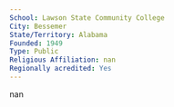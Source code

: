 ```yaml
---
School: Lawson State Community College
City: Bessemer
State/Territory: Alabama
Founded: 1949
Type: Public
Religious Affiliation: nan
Regionally acredited: Yes
---
```

nan
